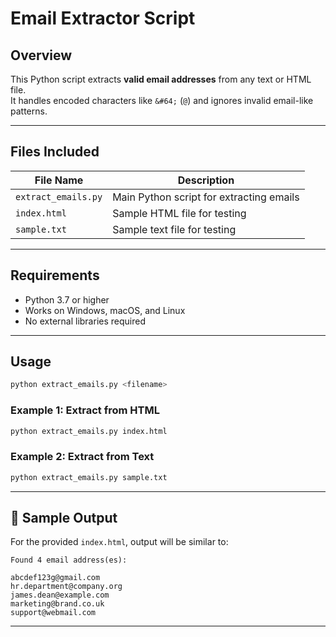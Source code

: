 # Email Extractor Script

## Overview
This Python script extracts **valid email addresses** from any text or HTML file.  
It handles encoded characters like `&#64;` (`@`) and ignores invalid email-like patterns.

---

## Files Included
| File Name | Description |
|------------|-------------|
| `extract_emails.py` | Main Python script for extracting emails |
| `index.html` | Sample HTML file for testing |
| `sample.txt` | Sample text file for testing |

---

##  Requirements
- Python 3.7 or higher  
- Works on Windows, macOS, and Linux  
- No external libraries required

---

##  Usage

```bash
python extract_emails.py <filename>
```

### Example 1: Extract from HTML
```bash
python extract_emails.py index.html
```

### Example 2: Extract from Text
```bash
python extract_emails.py sample.txt
```

---

## 🧪 Sample Output

For the provided `index.html`, output will be similar to:

```
Found 4 email address(es):

abcdef123g@gmail.com
hr.department@company.org
james.dean@example.com
marketing@brand.co.uk
support@webmail.com
```

---

